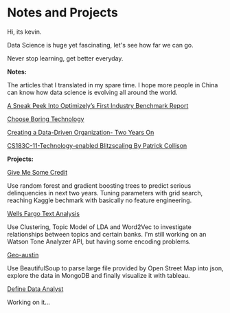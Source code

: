 # Notes and Projects

Hi, its kevin.

Data Science is huge yet fascinating, let's see how far we can go.

Never stop learning, get better everyday.

**Notes:**

The articles that I translated in my spare time.  I hope more people in China can know how data science is evolving all around the world.

[A Sneak Peek Into Optimizely’s First Industry Benchmark Report](https://github.com/kevinshenyang07/notes-and-projects/blob/gh-pages/notes/A%20Sneak%20Peek%20Into%20Optimizely%E2%80%99s%20First%20Industry%20Benchmark%20Report.pdf)

[Choose Boring Technology](https://github.com/kevinshenyang07/notes-and-projects/blob/gh-pages/notes/Choose%20Boring%20Technology.pdf)

[Creating a Data-Driven Organization- Two Years On](https://github.com/kevinshenyang07/notes-and-projects/blob/gh-pages/notes/Creating%20a%20Data-Driven%20Organization-%20Two%20Years%20On.pdf)

[CS183C-11-Technology-enabled Blitzscaling By Patrick Collison](https://github.com/kevinshenyang07/notes-and-projects/blob/gh-pages/notes/CS183C-11-Technology-enabled%20Blitzscaling.md)

**Projects:**

[Give Me Some Credit](https://github.com/kevinshenyang07/notes-and-projects/blob/gh-pages/projects/Give_Me_Some_Credit/Give_Me_Some_Credit.ipynb)

Use random forest and gradient boosting trees to predict serious delinquencies in next two years. Tuning parameters with grid search, reaching Kaggle bechmark with basically no feature engineering.

[Wells Fargo Text Analysis](https://github.com/kevinshenyang07/notes-and-projects/tree/gh-pages/projects/Text_Anlysis_Wells_Fargo)

Use Clustering, Topic Model of LDA and Word2Vec to investigate relationships between topics and certain banks. I'm still working on an Watson Tone Analyzer API, but having some encoding problems.

[Geo-austin](https://github.com/kevinshenyang07/notes-and-projects/tree/gh-pages/projects/Open_Street_Map_Austin)

Use BeautifulSoup to parse large file provided by Open Street Map into json, explore the data in MongoDB and finally visualize it with tableau.

[Define Data Analyst](https://github.com/kevinshenyang07/notes-and-projects/tree/gh-pages/projects/Define_Data_Analyst)

Working on it...

